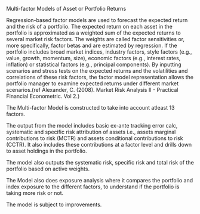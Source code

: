 Multi-factor Models of Asset or Portfolio Returns

Regression-based factor models are used to forecast the expected return and the risk of a portfolio. The expected return on each asset in the portfolio is approximated as a weighted sum of the expected returns to several market risk factors. The weights are called factor sensitivities or, more specifically, factor betas and are estimated by regression. If the portfolio includes broad market indices, industry factors, style factors (e.g., value, growth, momentum, size), economic factors (e.g., interest rates, inflation) or statistical factors (e.g., principal components). By inputting scenarios and stress tests on the expected returns and the volatilities and correlations of these risk factors, the factor model representation allows the portfolio manager to examine expected returns under different market scenarios.(ref
Alexander, C. (2008). Market Risk Analysis II - Practical Financial Econometric. Vol 2.)

The Multi-factor Model is constructed to take into account atleast 13 factors.

The output from the model includes basic ex-ante tracking error calc, systematic and specific risk attribution of assets i.e., assets marginal contributions to risk (MCTR) and  assets conditional contributions to risk (CCTR). It also includes these contributions at a factor level and drills down to asset holdings in the portfolio.

The model also outputs the systematic risk, specific risk and total risk of the portfolio based on active weights.

The Model also does exposure analysis where it compares the portfolio and index exposure to the different factors, to understand if the portfolio is taking more risk or not.

The model is subject to improvements.


